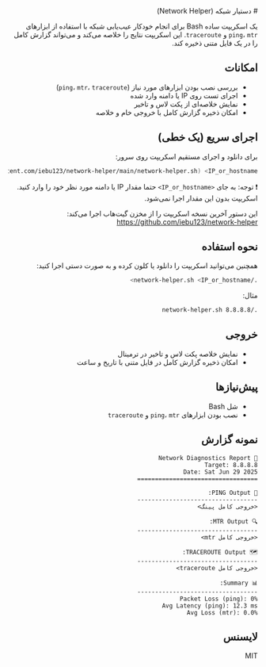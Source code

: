
<div dir="rtl">
# دستیار شبکه (Network Helper)

یک اسکریپت ساده Bash برای انجام خودکار عیب‌یابی شبکه با استفاده از ابزارهای `ping`، `mtr` و `traceroute`. این اسکریپت نتایج را خلاصه می‌کند و می‌تواند گزارش کامل را در یک فایل متنی ذخیره کند.

## امکانات
- بررسی نصب بودن ابزارهای مورد نیاز (`ping`، `mtr`، `traceroute`)
- اجرای تست روی IP یا دامنه وارد شده
- نمایش خلاصه‌ای از پکت لاس و تاخیر
- امکان ذخیره گزارش کامل با خروجی خام و خلاصه

## اجرای سریع (یک خطی)
برای دانلود و اجرای مستقیم اسکریپت روی سرور:
```sh
bash <(wget -qO- https://raw.githubusercontent.com/iebu123/network-helper/main/network-helper.sh) <IP_or_hostname>
```
❗️ توجه: به جای `<IP_or_hostname>` حتما مقدار IP یا دامنه مورد نظر خود را وارد کنید. اسکریپت بدون این مقدار اجرا نمی‌شود.

این دستور آخرین نسخه اسکریپت را از مخزن گیت‌هاب اجرا می‌کند: https://github.com/iebu123/network-helper

## نحوه استفاده
همچنین می‌توانید اسکریپت را دانلود یا کلون کرده و به صورت دستی اجرا کنید:
```sh
./network-helper.sh <IP_or_hostname>
```
مثال:
```sh
./network-helper.sh 8.8.8.8
```

## خروجی
- نمایش خلاصه پکت لاس و تاخیر در ترمینال
- امکان ذخیره گزارش کامل در فایل متنی با تاریخ و ساعت

## پیش‌نیازها
- شل Bash
- نصب بودن ابزارهای `ping`، `mtr` و `traceroute`

## نمونه گزارش
```
📡 Network Diagnostics Report
Target: 8.8.8.8
Date: Sat Jun 29 2025
==================================

📶 PING Output:
----------------------------------
<خروجی کامل پینگ>

🔍 MTR Output:
----------------------------------
<خروجی کامل mtr>

🗺️ TRACEROUTE Output:
----------------------------------
<خروجی کامل traceroute>

📊 Summary:
----------------------------------
Packet Loss (ping): 0%
Avg Latency (ping): 12.3 ms
Avg Loss (mtr): 0.0%
```


## لایسنس
MIT
</div>
